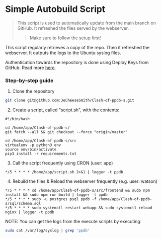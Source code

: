# Simple Autobuild Script 
> This script is used to automatically update from the main branch on GitHub. It refreshed the files served by the webserver.
> > Make sure to follow the setup first!

This script regularly retrieves a copy of the repo. Then it refreshed the webserver. It outputs the logs to the Ubuntu syslog files.

Authentication towards the repository is done using Deploy Keys from GitHub. Read more [here](https://docs.github.com/en/authentication/connecting-to-github-with-ssh/managing-deploy-keys). 

### Step-by-step guide

1. Clone the repository

```bash
git clone git@github.com:JeCheeseSmith/Clash-of-ppdb-s.git
```

2. Create a script, called "script.sh", with the contents:

```
#!/bin/bash

cd /home/app/Clash-of-ppdb-s/
git fetch --all && git checkout --force "origin/master"

cd /home/app/Clash-of-ppdb-s/src
virtualenv -p python3 env
source env/bin/activate
pip3 install -r requirements.txt
```

3. Call the script frequently using CRON (user: app)

```
*/5 * * * * /home/app/script.sh 2>&1 | logger -t ppdb
```

4. Rebuild the files & Reload the webserver frequently (e.g. user: watson)

```
*/5 * * * * cd /home/app/Clash-of-ppdb-s/src/frontend && sudo npm install && sudo npm run build | logger -t ppdb
*/5 * * * * sudo -u postgres psql ppdb -f /home/app/Clash-of-ppdb-s/sql/schema.sql
*/5 * * * * sudo systemctl restart webapp && sudo systemctl reload nginx | logger -t ppdb
```

NOTE: You can get the logs from the execute scripts by executing:
```bash
sudo cat /var/log/syslog | grep 'ppdb'
```




